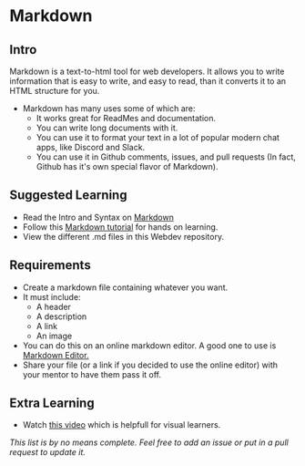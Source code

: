 # Markdown 

## Intro

Markdown is a text-to-html tool for web developers. It allows you to write information that is easy to write, and easy to read, than it converts it to an HTML structure for you. 

- Markdown has many uses some of which are: 
    - It works great for ReadMes and documentation.
    - You can write long documents with it.
    - You can use it to format your text in a lot of popular modern chat apps, like Discord and Slack.
    - You can use it in Github comments, issues, and pull requests (In fact, Github has it's own special flavor of Markdown).

## Suggested Learning

- Read the Intro and Syntax on [Markdown](https://daringfireball.net/projects/markdown/)
- Follow this [Markdown tutorial](http://www.markdowntutorial.com/) for hands on learning.
- View the different .md files in this Webdev repository.

## Requirements

- Create a markdown file containing whatever you want.
- It must include: 
    - A header
    - A description
    - A link
    - An image
- You can do this on an online markdown editor. A good one to use is [Markdown Editor.](https://jbt.github.io/markdown-editor/)
- Share your file (or a link if you decided to use the online editor) with your mentor to have them pass it off.

## Extra Learning

- Watch [this video](https://www.youtube.com/watch?v=_gknWWa2OF0) which is helpfull for visual learners.

*This list is by no means complete. Feel free to add an issue or put in a pull request to update it.*